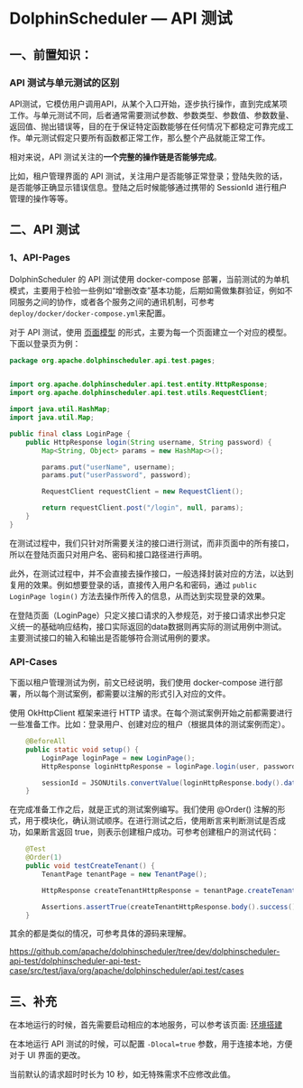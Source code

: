 # DolphinScheduler — API 测试
## 一、前置知识：

### API 测试与单元测试的区别

API测试，它模仿用户调用API，从某个入口开始，逐步执行操作，直到完成某项工作。与单元测试不同，后者通常需要测试参数、参数类型、参数值、参数数量、返回值、抛出错误等，目的在于保证特定函数能够在任何情况下都稳定可靠完成工作。单元测试假定只要所有函数都正常工作，那么整个产品就能正常工作。

相对来说，API 测试关注的**一个完整的操作链是否能够完成**。

比如，租户管理界面的 API 测试，关注用户是否能够正常登录；登陆失败的话，是否能够正确显示错误信息。登陆之后时候能够通过携带的 SessionId 进行租户管理的操作等等。

## 二、API 测试

### 1、API-Pages

DolphinScheduler 的 API 测试使用 docker-compose 部署，当前测试的为单机模式，主要用于检验一些例如“增删改查”基本功能，后期如需做集群验证，例如不同服务之间的协作，或者各个服务之间的通讯机制，可参考 `deploy/docker/docker-compose.yml`来配置。

对于 API 测试，使用 [页面模型](https://www.selenium.dev/documentation/guidelines/page_object_models/) 的形式，主要为每一个页面建立一个对应的模型。下面以登录页为例：

```java
package org.apache.dolphinscheduler.api.test.pages;


import org.apache.dolphinscheduler.api.test.entity.HttpResponse;
import org.apache.dolphinscheduler.api.test.utils.RequestClient;

import java.util.HashMap;
import java.util.Map;

public final class LoginPage {
    public HttpResponse login(String username, String password) {
        Map<String, Object> params = new HashMap<>();

        params.put("userName", username);
        params.put("userPassword", password);

        RequestClient requestClient = new RequestClient();

        return requestClient.post("/login", null, params);
    }
}
```

在测试过程中，我们只针对所需要关注的接口进行测试，而非页面中的所有接口，所以在登陆页面只对用户名、密码和接口路径进行声明。

此外，在测试过程中，并不会直接去操作接口，一般选择封装对应的方法，以达到复用的效果。例如想要登录的话，直接传入用户名和密码，通过 `public LoginPage login()` 方法去操作所传入的信息，从而达到实现登录的效果。

在登陆页面（LoginPage）只定义接口请求的入参规范，对于接口请求出参只定义统一的基础响应结构，接口实际返回的data数据则再实际的测试用例中测试。主要测试接口的输入和输出是否能够符合测试用例的要求。


### API-Cases


下面以租户管理测试为例，前文已经说明，我们使用 docker-compose 进行部署，所以每个测试案例，都需要以注解的形式引入对应的文件。

使用 OkHttpClient 框架来进行 HTTP 请求。在每个测试案例开始之前都需要进行一些准备工作。比如：登录用户、创建对应的租户（根据具体的测试案例而定）。

```java
    @BeforeAll
    public static void setup() {
        LoginPage loginPage = new LoginPage();
        HttpResponse loginHttpResponse = loginPage.login(user, password);

        sessionId = JSONUtils.convertValue(loginHttpResponse.body().data(), LoginResponseData.class).sessionId();
    }
```

在完成准备工作之后，就是正式的测试案例编写。我们使用 @Order() 注解的形式，用于模块化，确认测试顺序。在进行测试之后，使用断言来判断测试是否成功，如果断言返回 true，则表示创建租户成功。可参考创建租户的测试代码：

```java
    @Test
    @Order(1)
    public void testCreateTenant() {
        TenantPage tenantPage = new TenantPage();

        HttpResponse createTenantHttpResponse = tenantPage.createTenant(sessionId, tenant, 1, "");

        Assertions.assertTrue(createTenantHttpResponse.body().success());
    }
```

其余的都是类似的情况，可参考具体的源码来理解。

https://github.com/apache/dolphinscheduler/tree/dev/dolphinscheduler-api-test/dolphinscheduler-api-test-case/src/test/java/org/apache/dolphinscheduler/api.test/cases


## 三、补充

在本地运行的时候，首先需要启动相应的本地服务，可以参考该页面: [环境搭建](https://dolphinscheduler.apache.org/zh-cn/development/development-environment-setup.html)

在本地运行 API 测试的时候，可以配置 `-Dlocal=true` 参数，用于连接本地，方便对于 UI 界面的更改。

当前默认的请求超时时长为 10 秒，如无特殊需求不应修改此值。
